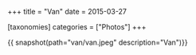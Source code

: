 +++
title = "Van"
date = 2015-03-27

[taxonomies]
categories = ["Photos"]
+++

{{ snapshot(path="van/van.jpeg" description="Van")}}
